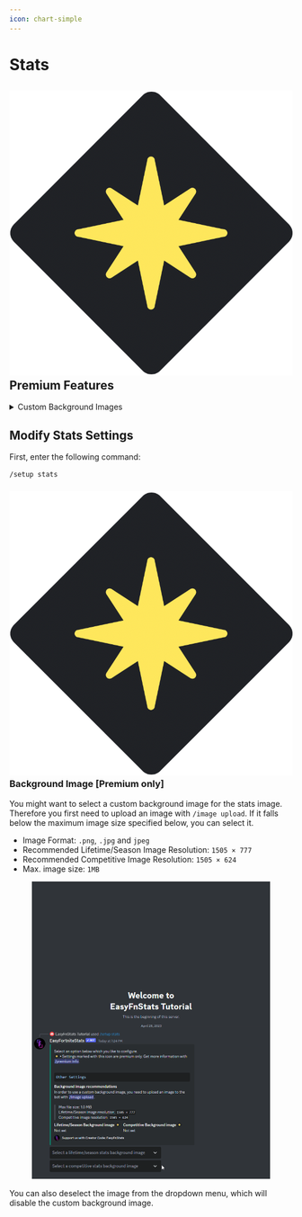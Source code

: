 ```yaml
---
icon: chart-simple
---
```


# Stats

## <img src="../.gitbook/assets/premium.png" alt="" data-size="line"> Premium Features

<details>

<summary>Custom Background Images</summary>

Set custom background images for Stats visuals to give your server a unique look.

</details>

## Modify Stats Settings

First, enter the following command:

```
/setup stats
```

### <img src="../.gitbook/assets/premium.png" alt="" data-size="line"> Background Image \[Premium only]

You might want to select a custom background image for the stats image. Therefore you first need to upload an image with `/image upload`. If it falls below the maximum image size specified below, you can select it.&#x20;

* Image Format: `.png`, `.jpg` and `jpeg`
* Recommended Lifetime/Season Image Resolution: `1505 × 777`
* Recommended Competitive Image Resolution: `1505 × 624`
* Max. image size: `1MB`

<figure><img src="../.gitbook/assets/stats-background.gif" alt=""><figcaption></figcaption></figure>

You can also deselect the image from the dropdown menu, which will disable the custom background image.
